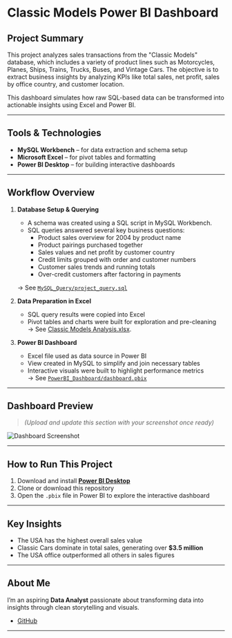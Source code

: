 #  Classic Models Power BI Dashboard

##  Project Summary

This project analyzes sales transactions from the "Classic Models" database, which includes a variety of product lines such as Motorcycles, Planes, Ships, Trains, Trucks, Buses, and Vintage Cars. The objective is to extract business insights by analyzing KPIs like total sales, net profit, sales by office country, and customer location.

This dashboard simulates how raw SQL-based data can be transformed into actionable insights using Excel and Power BI.

---

##  Tools & Technologies

- **MySQL Workbench** – for data extraction and schema setup
- **Microsoft Excel** – for pivot tables and formatting
- **Power BI Desktop** – for building interactive dashboards

---

##  Workflow Overview

1. **Database Setup & Querying**  
   - A schema was created using a SQL script in MySQL Workbench.
   - SQL queries answered several key business questions:
     - Product sales overview for 2004 by product name
     - Product pairings purchased together
     - Sales values and net profit by customer country
     - Credit limits grouped with order and customer numbers
     - Customer sales trends and running totals
     - Over-credit customers after factoring in payments

   → See [`MySQL_Query/project_query.sql`](./MySQL_Query/project_query.sql)

2. **Data Preparation in Excel**  
   - SQL query results were copied into Excel
   - Pivot tables and charts were built for exploration and pre-cleaning  
   → See [Classic Models Analysis.xlsx](./Excel_Data/Classic%20Models%20Analysis.xlsx).


3. **Power BI Dashboard**  
   - Excel file used as data source in Power BI
   - View created in MySQL to simplify and join necessary tables
   - Interactive visuals were built to highlight performance metrics  
   → See [`PowerBI_Dashboard/dashboard.pbix`](./PowerBI_Dashboard/dashboard.pbix)

---

##  Dashboard Preview

> _(Upload and update this section with your screenshot once ready)_

![Dashboard Screenshot](./Screenshots/dashboard_screenshot.png)

---


##  How to Run This Project

1. Download and install **[Power BI Desktop](https://powerbi.microsoft.com/en-us/desktop/)**
2. Clone or download this repository
3. Open the `.pbix` file in Power BI to explore the interactive dashboard

---

##  Key Insights

- The USA has the highest overall sales value
-  Classic Cars dominate in total sales, generating over **$3.5 million**
-  The USA office outperformed all others in sales figures

---

##  About Me

I’m an aspiring **Data Analyst** passionate about transforming data into insights through clean storytelling and visuals.

-  [GitHub](https://github.com/malhussein-bit)

---

